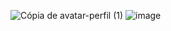 
![Cópia de avatar-perfil (1)](https://github.com/user-attachments/assets/4d08e160-ef9f-4524-89b7-17a6af236d18)
![image](https://github.com/user-attachments/assets/30148479-b0ed-40c5-8f36-5d6e2a555db4)
